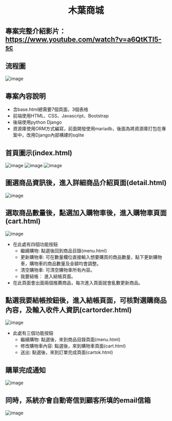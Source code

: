 # <p align="center">木葉商城</p>
## 專案完整介紹影片：https://www.youtube.com/watch?v=a6QtKTl5-sc
## 流程圖
![image](https://user-images.githubusercontent.com/110946641/206617312-8da65f11-8a23-4ad0-927a-97d9cd330ade.png)
## 專案內容說明
- 含base.html總需要7個頁面，3個表格
- 前端使用HTML、CSS、Javascript、Bootstrap
- 後端使用python Django
- 資源庫使用ORM方式編寫，前面開發使用mariadb，後面為將資源庫打包在專案中，改用Django內部構建的sqlite

## 首頁圖示(index.html)
![image](https://user-images.githubusercontent.com/109893487/199408197-42797186-c258-47a4-935b-603284949e74.png)
![image](https://user-images.githubusercontent.com/109893487/199409886-7fc575bf-f914-43a7-876a-891be7791d35.png)
![image](https://user-images.githubusercontent.com/109893487/199410000-0eed3dd0-6019-496d-9035-ef10e59e3026.png)

## 圖選商品資訊後，進入詳細商品介紹頁面(detail.html)
![image](https://user-images.githubusercontent.com/109893487/199410175-1a8f5cf4-25d9-45a9-87bb-9f3c71fbf1a4.png)

## 選取商品數量後，點選加入購物車後，進入購物車頁面(cart.html)
![image](https://user-images.githubusercontent.com/109893487/199410331-cac207cd-7f4d-4a39-9230-f011b2379ccb.png)
- 在此處有四個功能按鈕
  - 繼續購物: 點選後回到商品目錄(menu.html)
  - 更新購物車: 可在數量欄位直接輸入想要購買的商品數量，點下更新購物車，購物車的商品數量及金額均會調整。
  - 清空購物車: 可清空購物車所有內容。
  - 我要結帳： 進入結帳頁面。
- 在此頁面會出面兩個推薦商品，每次進入頁面就會亂數更新商品。

## 點選我要結帳按鈕後，進入結帳頁面，可核對選購商品內容，及輸入收件人資訊(cartorder.html)
![image](https://user-images.githubusercontent.com/109893487/199411120-a4f04b8c-2294-4a1a-8dc3-f7b060780293.png)
- 此處有三個功能按鈕
  - 繼續購物: 點選後，來到商品目錄頁面(menu.html)
  - 修改購物車內容: 點選後，來到購物車頁面(cart.html)
  - 送出: 點選後，來到訂單完成頁面(cartok.html)

## 購單完成通知
![image](https://user-images.githubusercontent.com/109893487/199411461-232c0cf2-7fc1-419c-90ac-20f389e4515b.png)

## 同時，系統亦會自動寄信到顧客所填的email信箱
![image](https://user-images.githubusercontent.com/109893487/199411779-54031eb1-3cbd-43b1-87eb-ecd493857a5c.png)



